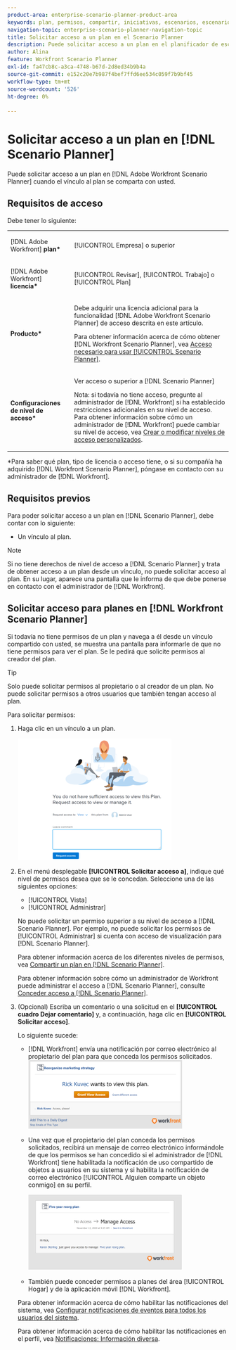 ```yaml
---
product-area: enterprise-scenario-planner-product-area
keywords: plan, permisos, compartir, iniciativas, escenarios, escenario
navigation-topic: enterprise-scenario-planner-navigation-topic
title: Solicitar acceso a un plan en el Scenario Planner
description: Puede solicitar acceso a un plan en el planificador de escenarios de Adobe Workfront cuando el vínculo al plan se comparta con usted.
author: Alina
feature: Workfront Scenario Planner
exl-id: fa47cb8c-a3ca-4748-b67d-2d8ed34b9b4a
source-git-commit: e152c20e7b987f4bef7ffd6ee534c059f7b9bf45
workflow-type: tm+mt
source-wordcount: '526'
ht-degree: 0%

---
```


# Solicitar acceso a un plan en [!DNL Scenario Planner]

Puede solicitar acceso a un plan en [!DNL Adobe Workfront Scenario Planner] cuando el vínculo al plan se comparta con usted.

## Requisitos de acceso

Debe tener lo siguiente:

<table style="table-layout:auto"> 
 <col> 
 <col> 
 <tbody> 
  <tr> 
   <td> <p>[!DNL Adobe Workfront]<b> plan*</b> </p> </td> 
   <td>[!UICONTROL Empresa] o superior</td> 
  </tr> 
  <tr> 
   <td> <p>[!DNL Adobe Workfront]<b> licencia*</b> </p> </td> 
   <td> <p>[!UICONTROL Revisar], [!UICONTROL Trabajo] o [!UICONTROL Plan]</p> </td> 
  </tr> 
  <tr> 
   <td><strong>Producto*</strong> </td> 
   <td> <p>Debe adquirir una licencia adicional para la funcionalidad [!DNL Adobe Workfront Scenario Planner] de acceso descrita en este artículo.</p> <p>Para obtener información acerca de cómo obtener [!DNL Workfront Scenario Planner], vea <a href="../scenario-planner/access-needed-to-use-sp.md" class="MCXref xref">Acceso necesario para usar [!UICONTROL Scenario Planner]</a>. </p> </td> 
  </tr> 
  <tr data-mc-conditions=""> 
   <td><strong>Configuraciones de nivel de acceso*</strong> </td> 
   <td> <p>Ver acceso o superior a [!DNL Scenario Planner]</p> <p>Nota: si todavía no tiene acceso, pregunte al administrador de [!DNL Workfront] si ha establecido restricciones adicionales en su nivel de acceso. Para obtener información sobre cómo un administrador de [!DNL Workfront] puede cambiar su nivel de acceso, vea <a href="../administration-and-setup/add-users/configure-and-grant-access/create-modify-access-levels.md" class="MCXref xref">Crear o modificar niveles de acceso personalizados</a>.</p> </td> 
  </tr> 
 </tbody> 
</table>

&#42;Para saber qué plan, tipo de licencia o acceso tiene, o si su compañía ha adquirido [!DNL Workfront Scenario Planner], póngase en contacto con su administrador de [!DNL Workfront].

## Requisitos previos

Para poder solicitar acceso a un plan en [!DNL Scenario Planner], debe contar con lo siguiente:

* Un vínculo al plan.

>[!NOTE]
>
>Si no tiene derechos de nivel de acceso a [!DNL Scenario Planner] y trata de obtener acceso a un plan desde un vínculo, no puede solicitar acceso al plan. En su lugar, aparece una pantalla que le informa de que debe ponerse en contacto con el administrador de [!DNL Workfront].

## Solicitar acceso para planes en [!DNL Workfront Scenario Planner]

Si todavía no tiene permisos de un plan y navega a él desde un vínculo compartido con usted, se muestra una pantalla para informarle de que no tiene permisos para ver el plan. Se le pedirá que solicite permisos al creador del plan.

>[!TIP]
>
>Solo puede solicitar permisos al propietario o al creador de un plan. No puede solicitar permisos a otros usuarios que también tengan acceso al plan.

Para solicitar permisos:

1. Haga clic en un vínculo a un plan.

   ![](assets/request-access-to-plan-350x277.png)

1. En el menú desplegable **[!UICONTROL Solicitar acceso a]**, indique qué nivel de permisos desea que se le concedan. Seleccione una de las siguientes opciones:

   * [!UICONTROL Vista]
   * [!UICONTROL Administrar]

   No puede solicitar un permiso superior a su nivel de acceso a [!DNL Scenario Planner]. Por ejemplo, no puede solicitar los permisos de [!UICONTROL Administrar] si cuenta con acceso de visualización para [!DNL Scenario Planner].

   Para obtener información acerca de los diferentes niveles de permisos, vea [Compartir un plan en [!DNL Scenario Planner]](../scenario-planner/share-a-plan.md).

   Para obtener información sobre cómo un administrador de Workfront puede administrar el acceso a [!DNL Scenario Planner], consulte [Conceder acceso a [!DNL Scenario Planner]](../administration-and-setup/add-users/configure-and-grant-access/grant-access-sp.md).

1. (Opcional) Escriba un comentario o una solicitud en el **[!UICONTROL cuadro Dejar comentario]** y, a continuación, haga clic en **[!UICONTROL Solicitar acceso]**.

   Lo siguiente sucede:

   * [!DNL Workfront] envía una notificación por correo electrónico al propietario del plan para que conceda los permisos solicitados.\
     ![](assets/request-access-to-plan-email-350x156.png)

   * Una vez que el propietario del plan conceda los permisos solicitados, recibirá un mensaje de correo electrónico informándole de que los permisos se han concedido si el administrador de [!DNL Workfront] tiene habilitada la notificación de uso compartido de objetos a usuarios en su sistema y si habilita la notificación de correo electrónico [!UICONTROL Alguien comparte un objeto conmigo] en su perfil.

     ![](assets/access-granted-to-plan-email-350x172.png)

   * También puede conceder permisos a planes del área [!UICONTROL Hogar] y de la aplicación móvil [!DNL Workfront].

   Para obtener información acerca de cómo habilitar las notificaciones del sistema, vea [Configurar notificaciones de eventos para todos los usuarios del sistema](../administration-and-setup/manage-workfront/emails/configure-event-notifications-for-everyone-in-the-system.md).

   Para obtener información acerca de cómo habilitar las notificaciones en el perfil, vea [Notificaciones: Información diversa](../workfront-basics/using-notifications/notifications-misc-information.md).
